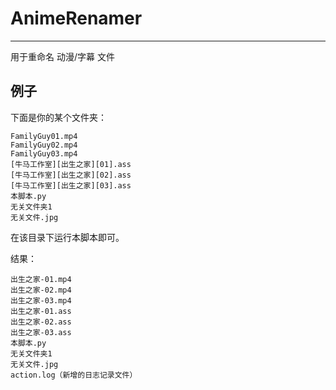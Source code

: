 # AnimeRenamer
---
用于重命名 动漫/字幕 文件

## 例子
下面是你的某个文件夹：
```
FamilyGuy01.mp4
FamilyGuy02.mp4
FamilyGuy03.mp4
[牛马工作室][出生之家][01].ass
[牛马工作室][出生之家][02].ass
[牛马工作室][出生之家][03].ass
本脚本.py
无关文件夹1
无关文件.jpg
```
在该目录下运行本脚本即可。

结果：
```
出生之家-01.mp4
出生之家-02.mp4
出生之家-03.mp4
出生之家-01.ass
出生之家-02.ass
出生之家-03.ass
本脚本.py
无关文件夹1
无关文件.jpg
action.log（新增的日志记录文件）
```
